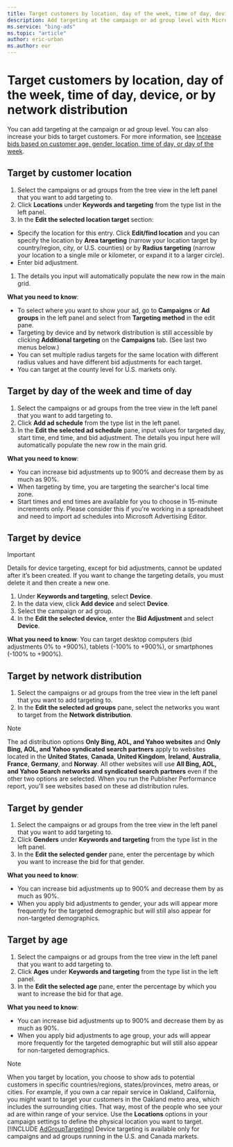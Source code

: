 ```yaml
---
title: Target customers by location, day of the week, time of day, device, or by network distribution
description: Add targeting at the campaign or ad group level with Microsoft Advertising Editor.
ms.service: "bing-ads"
ms.topic: "article"
author: eric-urban
ms.author: eur
---
```


# Target customers by location, day of the week, time of day, device, or by network distribution

You can add targeting at the campaign or ad group level.
You can also increase your bids to target customers. For more information, see [Increase bids based on customer age, gender, location, time of day, or day of the week](./hlp_BAE_PROC_IncrementalBid.md).

## Target by customer location
1. Select the campaigns or ad groups from the tree view in the left panel that you want to add targeting to.
1. Click **Locations** under **Keywords and targeting** from the type list in the left panel.
1. In the **Edit the selected location target** section:
  - Specify the location for this entry. Click **Edit/find location** and you can specify the location by **Area targeting** (narrow your location target by country/region, city, or U.S. counties) or by **Radius targeting** (narrow your location to a single mile or kilometer, or expand it to a larger circle).
  - Enter bid adjustment.

1. The details you input will automatically populate the new row in the main grid.

**What you need to know**: 
- To select where you want to show your ad, go to **Campaigns** or **Ad groups** in the left panel and select from **Targeting method** in the edit pane.
- Targeting by device and by network distribution is still accessible by clicking **Additional targeting** on the **Campaigns** tab. (See last two menus below.)
- You can set multiple radius targets for the same location with different radius values and have different bid adjustments for each target.
- You can target at the county level for U.S. markets only.

## Target by day of the week and time of day
1. Select the campaigns or ad groups from the tree view in the left panel that you want to add targeting to.
1. Click **Add ad schedule** from the type list in the left panel.
1. In the **Edit the selected ad schedule** pane, input values for targeted day, start time, end time, and bid adjustment. The details you input here will automatically populate the new row in the main grid.

**What you need to know**:
- You can increase bid adjustments up to 900% and decrease them by as much as 90%.
- When targeting by time, you are targeting the searcher's local time zone.
- Start times and end times are available for you to choose in 15-minute increments only. Please consider this if you're working in a spreadsheet and need to import ad schedules into Microsoft Advertising Editor.

## Target by device
> [!IMPORTANT]
> Details for device targeting, except for bid adjustments, cannot be updated after it’s been created. If you want to change the targeting details, you must delete it and then create a new one.

1. Under **Keywords and targeting**, select **Device**.
1. In the data view, click **Add device** and select **Device**.
1. Select the campaign or ad group.
1. In the **Edit the selected device**, enter the **Bid Adjustment** and select **Device**.

**What you need to know**:      You can target desktop computers (bid adjustments 0% to +900%), tablets (-100% to +900%), or smartphones (-100% to +900%).

## Target by network distribution
1. Select the campaigns or ad groups from the tree view in the left panel that you want to add targeting to.
1. In the **Edit the selected ad groups** pane, select the networks you want to target from the **Network distribution**.
> [!NOTE]
> The ad distribution options **Only Bing, AOL, and Yahoo websites** and **Only Bing, AOL, and Yahoo syndicated search partners** apply to websites located in the **United States**, **Canada**, **United Kingdom**, **Ireland**, **Australia**, **France**, **Germany**, and **Norway**. All other websites will use **All Bing, AOL, and Yahoo Search networks and syndicated search partners** even if the other two options are selected. When you run the Publisher Performance report, you'll see websites based on these ad distribution rules.

## Target by gender
1. Select the campaigns or ad groups from the tree view in the left panel that you want to add targeting to.
1. Click **Genders** under **Keywords and targeting** from the type list in the left panel.
1. In the **Edit the selected gender** pane, enter the percentage by which you want to increase the bid for that gender.

**What you need to know**:
- You can increase bid adjustments up to 900% and decrease them by as much as 90%.
- When you apply bid adjustments to gender, your ads will appear more frequently for the targeted demographic but will still also appear for non-targeted demographics.

## Target by age
1. Select the campaigns or ad groups from the tree view in the left panel that you want to add targeting to.
1. Click **Ages** under **Keywords and targeting** from the type list in the left panel.
1. In the **Edit the selected age** pane, enter the percentage by which you want to increase the bid for that age.

**What you need to know**:
- You can increase bid adjustments up to 900% and decrease them by as much as 90%.
- When you apply bid adjustments to age group, your ads will appear more frequently for the targeted demographic but will still also appear for non-targeted demographics.

> [!NOTE]
> When you target by location, you choose to show ads to potential customers in specific countries/regions, states/provinces, metro areas, or cities. For example, if you own a car repair service in Oakland, California, you might want to target your customers in the Oakland metro area, which includes the surrounding cities. That way, most of the people who see your ad are within range of your service. Use the **Locations** options in your campaign settings to define the physical location you want to target.
> [!INCLUDE [AdGroupTargeting](./includes/AdGroupTargeting.md)]
> Device targeting is available only for campaigns and ad groups running in the U.S. and Canada markets.


